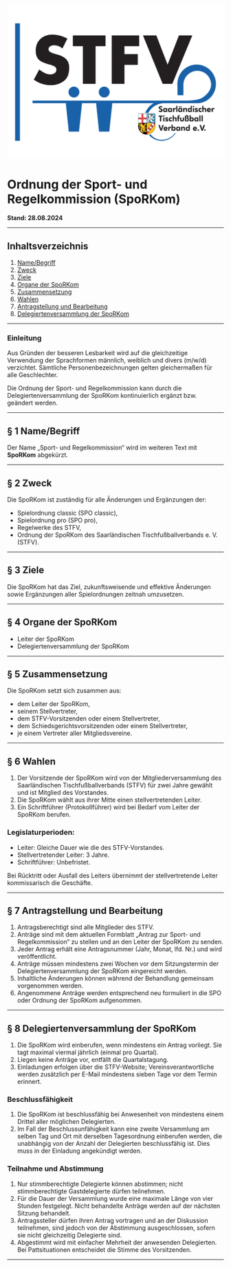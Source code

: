 ![STFV Logo](images/STFV-LOGO.png)

# Ordnung der Sport- und Regelkommission (SpoRKom)

**Stand: 28.08.2024**

---

## Inhaltsverzeichnis

1. [Name/Begriff](#namebegriff)
2. [Zweck](#zweck)
3. [Ziele](#ziele)
4. [Organe der SpoRKom](#organe-der-sporkom)
5. [Zusammensetzung](#zusammensetzung)
6. [Wahlen](#wahlen)
7. [Antragstellung und Bearbeitung](#antragstellung-und-bearbeitung)
8. [Delegiertenversammlung der SpoRKom](#delegiertenversammlung-der-sporkom)

---

### Einleitung

Aus Gründen der besseren Lesbarkeit wird auf die gleichzeitige Verwendung der Sprachformen männlich, weiblich und divers (m/w/d) verzichtet. Sämtliche Personenbezeichnungen gelten gleichermaßen für alle Geschlechter.

Die Ordnung der Sport- und Regelkommission kann durch die Delegiertenversammlung der SpoRKom kontinuierlich ergänzt bzw. geändert werden.

---

## § 1 Name/Begriff

Der Name „Sport- und Regelkommission“ wird im weiteren Text mit **SpoRKom** abgekürzt.

---

## § 2 Zweck

Die SpoRKom ist zuständig für alle Änderungen und Ergänzungen der:

- Spielordnung classic (SPO classic),
- Spielordnung pro (SPO pro),
- Regelwerke des STFV,
- Ordnung der SpoRKom des Saarländischen Tischfußballverbands e. V. (STFV).

---

## § 3 Ziele

Die SpoRKom hat das Ziel, zukunftsweisende und effektive Änderungen sowie Ergänzungen aller Spielordnungen zeitnah umzusetzen.

---

## § 4 Organe der SpoRKom

- Leiter der SpoRKom
- Delegiertenversammlung der SpoRKom

---

## § 5 Zusammensetzung

Die SpoRKom setzt sich zusammen aus:

- dem Leiter der SpoRKom,
- seinem Stellvertreter,
- dem STFV-Vorsitzenden oder einem Stellvertreter,
- dem Schiedsgerichtsvorsitzenden oder einem Stellvertreter,
- je einem Vertreter aller Mitgliedsvereine.

---

## § 6 Wahlen

1. Der Vorsitzende der SpoRKom wird von der Mitgliederversammlung des Saarländischen Tischfußballverbands (STFV) für zwei Jahre gewählt und ist Mitglied des Vorstandes.
2. Die SpoRKom wählt aus ihrer Mitte einen stellvertretenden Leiter.
3. Ein Schriftführer (Protokollführer) wird bei Bedarf vom Leiter der SpoRKom berufen.

### Legislaturperioden:

- Leiter: Gleiche Dauer wie die des STFV-Vorstandes.
- Stellvertretender Leiter: 3 Jahre.
- Schriftführer: Unbefristet.

Bei Rücktritt oder Ausfall des Leiters übernimmt der stellvertretende Leiter kommissarisch die Geschäfte.

---

## § 7 Antragstellung und Bearbeitung

1. Antragsberechtigt sind alle Mitglieder des STFV.
2. Anträge sind mit dem aktuellen Formblatt „Antrag zur Sport- und Regelkommission“ zu stellen und an den Leiter der SpoRKom zu senden.
3. Jeder Antrag erhält eine Antragsnummer (Jahr, Monat, lfd. Nr.) und wird veröffentlicht.
4. Anträge müssen mindestens zwei Wochen vor dem Sitzungstermin der Delegiertenversammlung der SpoRKom eingereicht werden.
5. Inhaltliche Änderungen können während der Behandlung gemeinsam vorgenommen werden.
6. Angenommene Anträge werden entsprechend neu formuliert in die SPO oder Ordnung der SpoRKom aufgenommen.

---

## § 8 Delegiertenversammlung der SpoRKom

1. Die SpoRKom wird einberufen, wenn mindestens ein Antrag vorliegt. Sie tagt maximal viermal jährlich (einmal pro Quartal).
2. Liegen keine Anträge vor, entfällt die Quartalstagung.
3. Einladungen erfolgen über die STFV-Website; Vereinsverantwortliche werden zusätzlich per E-Mail mindestens sieben Tage vor dem Termin erinnert.

### Beschlussfähigkeit

1. Die SpoRKom ist beschlussfähig bei Anwesenheit von mindestens einem Drittel aller möglichen Delegierten.
2. Im Fall der Beschlussunfähigkeit kann eine zweite Versammlung am selben Tag und Ort mit derselben Tagesordnung einberufen werden, die unabhängig von der Anzahl der Delegierten beschlussfähig ist. Dies muss in der Einladung angekündigt werden.

### Teilnahme und Abstimmung

1. Nur stimmberechtigte Delegierte können abstimmen; nicht stimmberechtigte Gastdelegierte dürfen teilnehmen.
2. Für die Dauer der Versammlung wurde eine maximale Länge von vier Stunden festgelegt. Nicht behandelte Anträge werden auf der nächsten Sitzung behandelt.
3. Antragssteller dürfen ihren Antrag vortragen und an der Diskussion teilnehmen, sind jedoch von der Abstimmung ausgeschlossen, sofern sie nicht gleichzeitig Delegierte sind.
4. Abgestimmt wird mit einfacher Mehrheit der anwesenden Delegierten. Bei Pattsituationen entscheidet die Stimme des Vorsitzenden.

---
